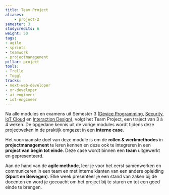 ```yaml
---
title: Team Project
aliases:
    - project-2
semester: 3
studycredits: 6
weight: 50
tags:
- agile
- sprints
- teamwork
- projectmanagement
pillar: project
tools:
- Trello
- Toggl
tracks:
- next-web-developer
- xr-developer
- ai-engineer
- iot-engineer
---
```


Na alle modules en examens uit Semester 3 ([Device Programming](/programma/device-programming), [Security](/programma/security), [IoT Cloud](/programma/iot-cloud) en [Interaction Design](/programma/interaction-design)), volgt het Team Project, een traject van 3 à 4 weken. De opgedane kennis uit de vorige modules wordt tijdens deze projectweken in de praktijk omgezet in een **interne case**.

Het voornaamste doel van deze module is om de **rollen & werkmethodes** in **projectmanagement** te leren kennen en deze ook te integreren in een **project van begin tot einde**. Deze case wordt binnen een **team** uitgewerkt en gepresenteerd.

Aan de hand van de **agile methode**, leer je voor het eerst samenwerken en communiceren in een team en met interne klanten van een andere opleiding (**Sport en Bewegen**). Elke week presenteer je een stand van zaken bij de docenten en word je gecoacht om het project bij te sturen en tot een goed einde te brengen.
